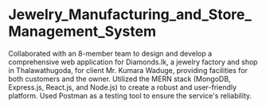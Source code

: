 # Jewelry_Manufacturing_and_Store_Management_System
 
Collaborated with an 8-member team to design and develop a comprehensive web application for Diamonds.lk, a jewelry factory and 
shop in Thalawathugoda, for client Mr. Kumara Waduge, providing facilities for both customers and the owner. Utilized the MERN 
stack (MongoDB, Express.js, React.js, and Node.js) to create a robust and user-friendly platform. Used Postman as a testing tool to 
ensure the service's reliability.
